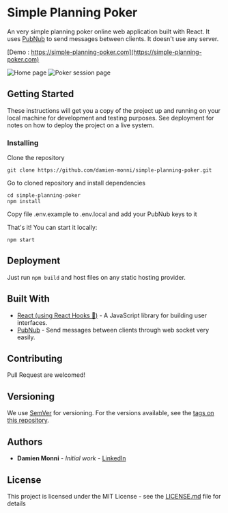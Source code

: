 # Simple Planning Poker

An very simple planning poker online web application built with React.
It uses [PubNub](https://www.pubnub.com) to send messages between clients.
It doesn't use any server.

[Demo : https://simple-planning-poker.com](https://simple-planning-poker.com)

![Home page](https://simple-poker-planning/app-screenshots/home-1-0-0.jpg)
![Poker session page](https://simple-poker-planning/app-screenshots/session-1-0-0.jpg)

## Getting Started

These instructions will get you a copy of the project up and running on your local machine for development and testing purposes. See deployment for notes on how to deploy the project on a live system.

### Installing

Clone the repository

```
git clone https://github.com/damien-monni/simple-planning-poker.git
```

Go to cloned repository and install dependencies

```
cd simple-planning-poker
npm install
```

Copy file .env.example to .env.local and add your PubNub keys to it

That's it! You can start it locally:

```
npm start
```

## Deployment

Just run `npm build` and host files on any static hosting provider.

## Built With

- [React (using React Hooks 💪)](https://reactjs.org) - A JavaScript library for building user interfaces.
- [PubNub](https://www.pubnub.com) - Send messages between clients through web socket very easily.

## Contributing

Pull Request are welcomed!

## Versioning

We use [SemVer](http://semver.org) for versioning. For the versions available, see the [tags on this repository](https://github.com/your/project/tags).

## Authors

- **Damien Monni** - _Initial work_ - [LinkedIn](https://www.linkedin.com/in/damien-monni)

## License

This project is licensed under the MIT License - see the [LICENSE.md](LICENSE.md) file for details
